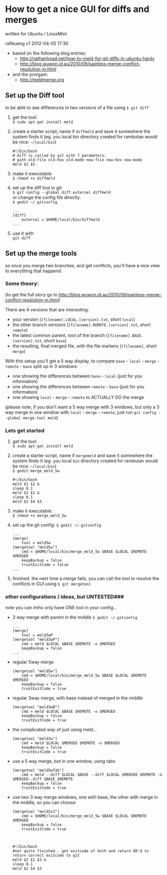 How to get a nice GUI for diffs and merges
=========================================================
written for Ubuntu / LinuxMint

rafikueng
v1 2012-04-05 17:30

*   based on the following blog entries:
    *   <http://nathanhoad.net/how-to-meld-for-git-diffs-in-ubuntu-hardy>
    *   <http://blog.wuwon.id.au/2010/09/painless-merge-conflict-resolution-in.html>
*   and the prorgam:
    *   <http://meldmerge.org>
    

Set up the Diff tool
--------------------
to be able to see differences in two versions of a file using `$ git diff`
    
1.  get the tool:  
    `$ sudo apt-get install meld`
    
2.  create a starter script, name if `diffmeld` and save it somewhere the system finds it (eg. you local bin directory created for rambutan would be nice: `~/local/bin`)
       
        #!/bin/bash
        # diff is called by git with 7 parameters:
        # path old-file old-hex old-mode new-file new-hex new-mode
        meld $2 $5
        
3.  make it executable:  
    `$ chmod +x diffmeld`
    
4.  set up the diff tool in git:  
    `$ git config --global diff.external diffmeld`  
    or change the config file directly:  
    `$ gedit ~/.gitconfig`
    
        ...
        [diff]
            external = $HOME/local/bin/diffmeld
        ...

5. use it with  
    `git diff`


Set up the merge tools
----------------------
so once you merge two branches, and get conflicts, you'll have a nice view to everything that happend.

### Some theory: ###
(to get the full story go to <http://blog.wuwon.id.au/2010/09/painless-merge-conflict-resolution-in.html>)

There are 4 versions that are interesting:

*   your version (`[filename].LOCAL.[version].txt`, short `local`)
*   the other branch versions (`[filename].REMOTE.[version].txt`, short `remote`)
*   the latest common parent, root of the branch (`[filename].BASE.[version].txt`, short `base`)
*   the resulting, final merged file, with the file markers (`[filename]`, short `merge`)

With this setup you'll get a 5 way display, to compare `base` - `local` - `merge` - `remote` - `base` split up in 3 windows:

*   one showing the differences between `base` - `local` (just for you information)
*   one showing the differences between `remote` - `base` (just for you information)
*   one showing `local` - `merge` - `remote` to ACTUALLY DO the merge

(please note, if you don't want a 5 way merge with 3 windows, but only a 3 way merge in one window with `local` - `merge` - `remote`, just run `git config --global merge.tool meld`)

### Lets get started ###

1.  get the tool:  
    `$ sudo apt-get install meld` 

2.  create a starter script, name if `mergemeld` and save it somewhere the system finds it (eg. you local `bin` directory created for rambutan would be nice: `~/local/bin`)  
    `$ gedit merge_meld_5w`
        
        #!/bin/bash
        meld $1 $2 &
        sleep 0.1
        meld $3 $1 &
        sleep 0.1
        meld $2 $4 $3
    
3.  make it executable:  
    `$ chmod +x merge_meld_5w`
    
4.  set up the git config: 
    `$ gedit ~/.gitconfig`
        
        ...
        [merge]
            tool = meld5w
        [mergetool "meld5w"]
            cmd = $HOME/local/bin/merge_meld_5w $BASE $LOCAL $REMOTE $MERGED
            keepBackup = false
            trustExitCode = false
        ...
        
5.  finished. the next time a merge fails, you can call the tool to resolve the conflicts in GUI using 
    `$ git mergetool`
    
### other configurations / ideas, but UNTESTED###
note you can imho only have ONE tool in your config...

*   3 way merge with parent in the middle
    `$ gedit ~/.gitconfig`
        
        ...
        [merge]
            tool = meld3wP
        [mergetool "meld3wP"]
            cmd = meld $LOCAL $BASE $REMOTE -o $MERGED
            keepBackup = false
        ...

*   regular 5way merge
        
        [mergetool "meld5w"]
            cmd = $HOME/local/bin/merge_meld_5w $BASE $LOCAL $REMOTE $MERGED
            keepBackup = false
            trustExitCode = true

*   regular 3way merge, with base instead of merged in the middle
        
        [mergetool "meld3wB"]
            cmd = meld $LOCAL $BASE $REMOTE -o $MERGED
            keepBackup = false
            trustExitCode = true
            
*   the complicated way of just using meld...
        
        [mergetool "meld3w"]
            cmd = meld $LOCAL $MERGED $REMOTE -o $MERGED
            keepBackup = false
            trustExitCode = true
            
*   use a 5 way merge, but in one window, using tabs
        
        [mergetool "meld5wTab"]
            cmd = meld --diff $LOCAL $BASE --diff $LOCAL $MERGED $REMOTE -o $MERGED--diff $BASE $REMOTE
            keepBackup = false
            trustExitCode = true
            
*   use two  3 way merge windows, one with base, the other with merge in the middle, so you can choose
        
        [mergetool "meld2x3"]
            cmd = $HOME/local/bin/merge_meld_5w $BASE $LOCAL $REMOTE $MERGED
            keepBackup = false
            trustExitCode = true



        #!/bin/bash
        #not quite finished.. get exitcode of both and return OR'd to return correct exitcode to git
        meld $2 $1 $3 &
        sleep 0.1
        meld $2 $4 $3